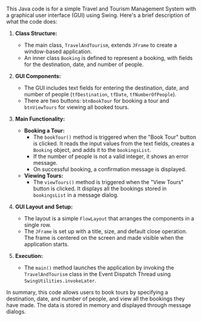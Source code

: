 
This Java code is for a simple Travel and Tourism Management System with a graphical user interface (GUI) using Swing. Here's a brief description of what the code does:

1. **Class Structure:**
   - The main class, `TravelAndTourism`, extends `JFrame` to create a window-based application.
   - An inner class `Booking` is defined to represent a booking, with fields for the destination, date, and number of people.

2. **GUI Components:**
   - The GUI includes text fields for entering the destination, date, and number of people (`tfDestination`, `tfDate`, `tfNumberOfPeople`).
   - There are two buttons: `btnBookTour` for booking a tour and `btnViewTours` for viewing all booked tours.

3. **Main Functionality:**
   - **Booking a Tour:** 
     - The `bookTour()` method is triggered when the "Book Tour" button is clicked. It reads the input values from the text fields, creates a `Booking` object, and adds it to the `bookingsList`.
     - If the number of people is not a valid integer, it shows an error message.
     - On successful booking, a confirmation message is displayed.
   - **Viewing Tours:**
     - The `viewTours()` method is triggered when the "View Tours" button is clicked. It displays all the bookings stored in `bookingsList` in a message dialog.

4. **GUI Layout and Setup:**
   - The layout is a simple `FlowLayout` that arranges the components in a single row.
   - The `JFrame` is set up with a title, size, and default close operation. The frame is centered on the screen and made visible when the application starts.

5. **Execution:**
   - The `main()` method launches the application by invoking the `TravelAndTourism` class in the Event Dispatch Thread using `SwingUtilities.invokeLater`.

In summary, this code allows users to book tours by specifying a destination, date, and number of people, and view all the bookings they have made. The data is stored in memory and displayed through message dialogs.
